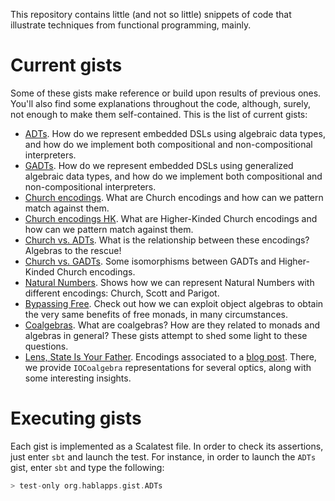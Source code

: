 This repository contains little (and not so little) snippets of code that illustrate techniques
from functional programming, mainly.

Current gists
=============

Some of these gists make reference or build upon results of previous ones. You'll also find
some explanations throughout the code, although, surely, not enough to make them self-contained. This is the list of current gists:

* [ADTs](src/test/scala/ADTs.scala). How do we represent embedded DSLs using algebraic data types, and how
do we implement both compositional and non-compositional interpreters.
* [GADTs](src/test/scala/GADTs.scala). How do we represent embedded DSLs using generalized algebraic data types, and how do we implement both compositional and non-compositional interpreters.
* [Church encodings](src/test/scala/ChurchEncodings.scala). What are Church encodings and how can we pattern match against them.
* [Church encodings HK](https://github.com/hablapps/gist/blob/hablacats/src/test/scala/ChurchEncodingsHK.scala). What are Higher-Kinded Church encodings and how can we pattern match against them.
* [Church vs. ADTs](src/test/scala/InitialAlgebras.scala). What is the relationship between these encodings? Algebras to the rescue!
* [Church vs. GADTs](https://github.com/hablapps/gist/blob/hablacats/src/test/scala/IsomorphismsHK.scala). Some isomorphisms between GADTs and Higher-Kinded Church encodings.
* [Natural Numbers](https://github.com/hablapps/gist/blob/hablacats/src/test/scala/NaturalEncodings.scala). Shows how we can represent Natural Numbers with different encodings: Church, Scott and Parigot.
* [Bypassing Free](src/test/scala/objectalgebras-vs-free-vs-eff). Check out how we can exploit object algebras to obtain the very same benefits of free monads, in many circumstances.
* [Coalgebras](src/test/scala/coalgebras). What are coalgebras? How are they related to monads and algebras in general? These gists attempt to shed some light to these questions.
* [Lens, State Is Your Father](src/test/scala/LensStateIsYourFather.scala). Encodings associated to a [blog post](https://blog.hablapps.com/2016/11/10/lens-state-is-your-father/). There, we provide `IOCoalgebra` representations for several optics, along with some interesting insights.

Executing gists
===============

Each gist is implemented as a Scalatest file. In order to check its assertions, just enter `sbt` and launch the test. For instance, in order to launch the `ADTs` gist, enter `sbt` and type the following:

```scala
> test-only org.hablapps.gist.ADTs
```

